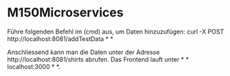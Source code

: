 # M150Microservices

Führe folgenden Befehl im (cmd) aus, um Daten hinzuzufügen:
curl -X POST http://localhost:8081/addTestData * *

Anschliessend kann man die Daten unter der Adresse http://localhost:8081/shirts abrufen.
Das Frontend lauft unter * * localhost:3000 * *.
